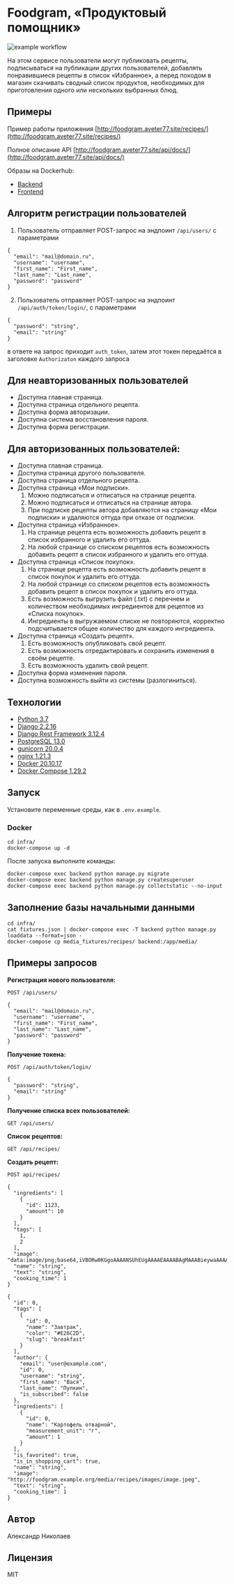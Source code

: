 # Foodgram, «Продуктовый помощник»

![example workflow](https://github.com/aVeter77/foodgram-project-react/actions/workflows/main.yml/badge.svg)

На этом сервисе пользователи могут публиковать рецепты, подписываться на публикации других пользователей, добавлять понравившиеся рецепты в список «Избранное», а перед походом в магазин скачивать сводный список продуктов, необходимых для приготовления одного или нескольких выбранных блюд.

## Примеры

Пример работы приложения [http://foodgram.aveter77.site/recipes/](http://foodgram.aveter77.site/recipes/)

Полное описание API [http://foodgram.aveter77.site/api/docs/](http://foodgram.aveter77.site/api/docs/)

Образы на Dockerhub:
- [Backend](https://hub.docker.com/r/aveter77/backend_foodgram/tags)
- [Frontend](https://hub.docker.com/r/aveter77/frontend_foodgram/tags)

## Алгоритм регистрации пользователей
1. Пользователь отправляет POST-запрос на эндпоинт `/api/users/` с параметрами
```
{
  "email": "mail@domain.ru",
  "username": "username",
  "first_name": "First_name",
  "last_name": "Last_name",
  "password": "password"
}
```
2. Пользователь отправляет POST-запрос на эндпоинт `/api/auth/token/login/`, с параметрами 
```
{
  "password": "string",
  "email": "string"
}
```
в ответе на запрос приходит `auth_token`, затем этот токен передаётся в заголовке `Authorizaton` каждого запроса

## Для неавторизованных пользователей
- Доступна главная страница.
- Доступна страница отдельного рецепта.
- Доступна форма авторизации.
- Доступна система восстановления пароля.
- Доступна форма регистрации.

## Для авторизованных пользователей:

- Доступна главная страница.
- Доступна страница другого пользователя.
- Доступна страница отдельного рецепта.
- Доступна страница «Мои подписки».
  1. Можно подписаться и отписаться на странице рецепта.
  2. Можно подписаться и отписаться на странице автора.
  3. При подписке рецепты автора добавляются на страницу «Мои подписки» и удаляются оттуда при отказе от подписки.
- Доступна страница «Избранное».
  1. На странице рецепта есть возможность добавить рецепт в список избранного и удалить его оттуда.
  2. На любой странице со списком рецептов есть возможность добавить рецепт в список избранного и удалить его оттуда.
- Доступна страница «Список покупок».
  1. На странице рецепта есть возможность добавить рецепт в список покупок и удалить его оттуда.
  2. На любой странице со списком рецептов есть возможность добавить рецепт в список покупок и удалить его оттуда.
  3. Есть возможность выгрузить файл (.txt) с перечнем и количеством необходимых ингредиентов для рецептов из «Списка покупок».
  4. Ингредиенты в выгружаемом списке не повторяются, корректно подсчитывается общее количество для каждого ингредиента.
- Доступна страница «Создать рецепт».
  1. Есть возможность опубликовать свой рецепт.
  2. Есть возможность отредактировать и сохранить изменения в своём рецепте.
  3. Есть возможность удалить свой рецепт.
- Доступна форма изменения пароля.
- Доступна возможность выйти из системы (разлогиниться).

## Технологии
- [Python 3.7](https://www.python.org/)
- [Django 2.2.16](https://www.djangoproject.com/)
- [Django Rest Framework 3.12.4](https://www.django-rest-framework.org/)
- [PostgreSQL 13.0](https://www.postgresql.org/)
- [gunicorn 20.0.4](https://pypi.org/project/)
- [nginx 1.21.3](https://nginx.org/ru/)
- [Docker 20.10.17](https://www.docker.com/)
- [Docker Compose 1.29.2](https://docs.docker.com/compose/)

## Запуск

Установите переменные среды, как в `.env.example`.
### Docker
```
cd infra/
docker-compose up -d
```
После запуска выполните команды:
```
docker-compose exec backend python manage.py migrate
docker-compose exec backend python manage.py createsuperuser
docker-compose exec backend python manage.py collectstatic --no-input 
```

## Заполнение базы начальными данными
```
cd infra/
cat fixtures.json | docker-compose exec -T backend python manage.py loaddata --format=json -
docker-compose cp media_fixtures/recipes/ backend:/app/media/
```

## Примеры запросов

**Регистрация нового пользователя:**
```
POST /api/users/
```
```
{
  "email": "mail@domain.ru",
  "username": "username",
  "first_name": "First_name",
  "last_name": "Last_name",
  "password": "password"
}
```
**Получение токена:**

```
POST /api/auth/token/login/
```
```
{
  "password": "string",
  "email": "string"
}
```

**Получение списка всех пользователей:**

```
GET /api/users/
```

**Список рецептов:**

```
GET /api/recipes/
```
**Создать рецепт:**
```
POST api/recipes/
```
```
{
  "ingredients": [
    {
      "id": 1123,
      "amount": 10
    }
  ],
  "tags": [
    1,
    2
  ],
  "image": "data:image/png;base64,iVBORw0KGgoAAAANSUhEUgAAAAEAAAABAgMAAABieywaAAAACVBMVEUAAAD///9fX1/S0ecCAAAACXBIWXMAAA7EAAAOxAGVKw4bAAAACklEQVQImWNoAAAAggCByxOyYQAAAABJRU5ErkJggg==",
  "name": "string",
  "text": "string",
  "cooking_time": 1
}
```
```
{
  "id": 0,
  "tags": [
    {
      "id": 0,
      "name": "Завтрак",
      "color": "#E26C2D",
      "slug": "breakfast"
    }
  ],
  "author": {
    "email": "user@example.com",
    "id": 0,
    "username": "string",
    "first_name": "Вася",
    "last_name": "Пупкин",
    "is_subscribed": false
  },
  "ingredients": [
    {
      "id": 0,
      "name": "Картофель отварной",
      "measurement_unit": "г",
      "amount": 1
    }
  ],
  "is_favorited": true,
  "is_in_shopping_cart": true,
  "name": "string",
  "image": "http://foodgram.example.org/media/recipes/images/image.jpeg",
  "text": "string",
  "cooking_time": 1
}
```

## Автор
Александр Николаев

## Лицензия

MIT

